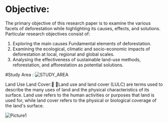 # Objective:
The primary objective of this research paper is to examine the various facets of deforestation while highlighting its causes, effects, and solutions. Particular research objectives consist of:
1. Exploring the main causes Fundamental elements of deforestation.
2. Examining the ecological, climatic and socio-economic impacts of deforestation at local, regional and global scales.
3. Analysing the effectiveness of sustainable land-use methods, reforestation, and afforestation as potential solutions.
   
#Study Area :
![STUDY_AREA](https://github.com/BanashreeSaren/Mapping-and-Monitoring-Deforestation-with-the-help-of-Google-Earth-Engine/assets/158801637/c2c74eee-712c-40a1-b3f2-3f0715389e03)

Land Use Land Cover: Land use and land cover (LULC) are terms used to describe the many uses of land and the physical characteristics of its surface. Land use refers to the human activities or purposes that land is used for, while land cover refers to the physical or biological coverage of the land's surface.

![Picture1](https://github.com/BanashreeSaren/Mapping-and-Monitoring-Deforestation-with-the-help-of-Google-Earth-Engine/assets/158801637/b89b47e6-6db5-4ab5-be98-23de29199f8d)
